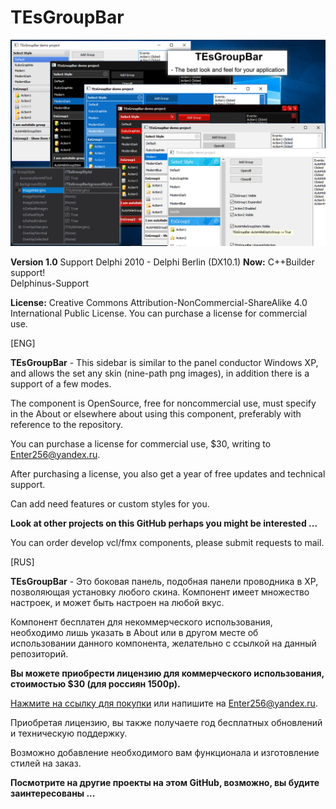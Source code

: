 # TEsGroupBar

![Logo](Logo.png)

**Version 1.0**
Support Delphi 2010 - Delphi Berlin (DX10.1)
**Now:** C++Builder support!  
Delphinus-Support

**License:** 
Creative Commons Attribution-NonCommercial-ShareAlike 4.0 International Public License.
You can purchase a license for commercial use.

[ENG]

**TEsGroupBar** - This sidebar is similar to the panel conductor Windows XP, and allows the set any skin (nine-path png images), in addition there is a support of a few modes.

The component is OpenSource, free for noncommercial use, must specify in the About or elsewhere about using this component, preferably with reference to the repository.

You can purchase a license for commercial use, $30, writing to Enter256@yandex.ru.

After purchasing a license, you also get a year of free updates and technical support.

Сan add need features or custom styles for you.

**Look at other projects on this GitHub perhaps you might be interested ...**

You can order develop vcl/fmx components, please submit requests to mail.

[RUS]

**TEsGroupBar** - Это боковая панель, подобная панели проводника в XP, позволяющая установку любого скина.
Компонент имеет множество настроек, и может быть настроен на любой вкус.

Компонент бесплатен для некоммерческого использования, необходимо лишь указать в About или в другом месте 
об использовании данного компонента, желательно с ссылкой на данный репозиторий.

**Вы можете приобрести лицензию для коммерческого использования, стоимостью $30 (для россиян 1500р).**

[Нажмите на ссылку для покупки](https://goo.gl/forms/pOt2JPVEuWraA2eX2) или напишите на Enter256@yandex.ru.

Приобретая лицензию, вы также получаете год бесплатных обновлений и техническую поддержку.

Возможно добавление необходимого вам функционала и изготовление стилей на заказ.

**Посмотрите на другие проекты на этом GitHub, возможно, вы будите заинтересованы ...**